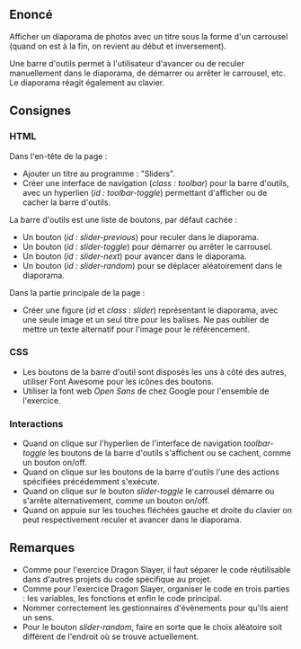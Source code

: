 ## Enoncé

Afficher un diaporama de photos avec un titre sous la forme d'un carrousel (quand on est à la fin, on revient au début et inversement).

Une barre d'outils permet à l'utilisateur d'avancer ou de reculer manuellement dans le diaporama, de démarrer ou arrêter le carrousel, etc. Le diaporama réagit également au clavier.

## Consignes

### HTML

Dans l'en-tête de  la page :

- Ajouter un titre au programme : "Sliders".
- Créer une interface de navigation (*class : toolbar*) pour la barre d'outils, avec un hyperlien (*id : toolbar-toggle*) permettant d'afficher ou de cacher la barre d'outils.

La barre d'outils est une liste de boutons, par défaut cachée :

- Un bouton (*id : slider-previous*) pour reculer dans le diaporama.
- Un bouton (*id : slider-toggle*) pour démarrer ou arrêter le carrousel.
- Un bouton (*id : slider-next*) pour avancer dans le diaporama.
- Un bouton (*id : slider-random*) pour se déplacer aléatoirement dans le diaporama.

Dans la partie principale de la page :

- Créer une figure (*id* et *class : slider*) représentant le diaporama, avec une seule image et un seul titre pour les balises. Ne pas oublier de mettre un texte alternatif pour l'image pour le référencement.

### CSS

- Les boutons de la barre d'outil sont disposés les uns à côté des autres, utiliser Font Awesome pour les icônes des boutons.
- Utiliser la font web *Open Sans* de chez Google pour l'ensemble de l'exercice.

### Interactions

- Quand on clique sur l'hyperlien de l'interface de navigation *toolbar-toggle* les boutons de la barre d'outils s'affichent ou se cachent, comme un bouton on/off.
- Quand on clique sur les boutons de la barre d'outils l'une des actions spécifiées précédemment s'exécute.
- Quand on clique sur le bouton *slider-toggle* le carrousel démarre ou s'arrête alternativement, comme un bouton on/off.
- Quand on appuie sur les touches fléchées gauche et droite du clavier on peut respectivement reculer et avancer dans le diaporama.

## Remarques

- Comme pour l'exercice Dragon Slayer, il faut séparer le code réutilisable dans d'autres projets du code spécifique au projet.
- Comme pour l'exercice Dragon Slayer, organiser le code en trois parties : les variables, les fonctions et enfin le code principal.
- Nommer correctement les gestionnaires d'évènements pour qu'ils aient un sens.
- Pour le bouton *slider-random*, faire en sorte que le choix aléatoire soit différent de l'endroit où se trouve actuellement.